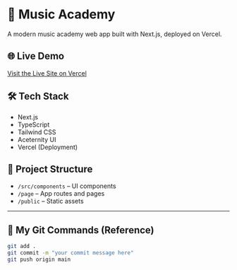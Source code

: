 # 🎵 Music Academy

A modern music academy web app built with Next.js, deployed on Vercel.

## 🌐 Live Demo

[Visit the Live Site on Vercel](https://music-academy-hpaz.vercel.app)

## 🛠️ Tech Stack

- Next.js
- TypeScript
- Tailwind CSS
- Aceternity UI
- Vercel (Deployment)

## 📂 Project Structure

- `/src/components` – UI components
- `/page` – App routes and pages
- `/public` – Static assets

---

## 🔁 My Git Commands (Reference)

```bash
git add . 
git commit -m "your commit message here" 
git push origin main
